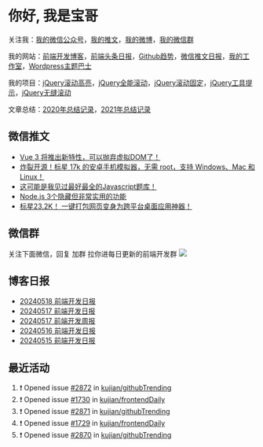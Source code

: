 
# 你好, 我是宝哥

关注我：[我的微信公众号](https://open.weixin.qq.com/qr/code?username=caibaojian_com)，[我的推文](https://weixin.qdkfweb.cn/)，[我的微博](https://weibo.com/kujian)，[我的微信群](https://qdkfweb.cn/go/weixinqun)

我的网站：[前端开发博客](https://qdkfweb.cn/)，[前端头条日报](https://toutiao.qdkfweb.cn/)，[Github趋势](https://github.qdkfweb.cn/)，[微信推文日报](https://weixin.qdkfweb.cn/)，[我的工作室](https://diy.qdkfweb.cn/)，[Wordpress主题巴士](https://wp.qdkfweb.cn/)

我的项目：[jQuery滚动高亮](https://github.com/kujian/scrollHighlight)，[jQuery全能滚动](https://github.com/kujian/power-slider)，[jQuery滚动固定](https://github.com/kujian/scrollfix)，[jQuery工具提示](https://github.com/kujian/tooltip)，[jQuery无缝滚动](http://github.com/kujian/scrollForever)

文章总结：[2020年总结记录](https://mp.weixin.qq.com/s/u0YW8BFWYLquVauhHrkSMQ)，[2021年总结记录](https://mp.weixin.qq.com/s/zMnxIpxMdDrIyuLxHRnSPw)


## 微信推文

<!-- BLOG-POST-LIST:START -->
- [Vue 3 将推出新特性，可以抛弃虚拟DOM了！](https://weixin.qdkfweb.cn/47580.html)
- [炸裂开源！标星 17k 的安卓手机模拟器，无需 root，支持 Windows、Mac 和 Linux！](https://weixin.qdkfweb.cn/47432.html)
- [这可能是我见过最好最全的Javascript题库！](https://weixin.qdkfweb.cn/47433.html)
- [Node.js 3个隐藏但非常实用的功能](https://weixin.qdkfweb.cn/47434.html)
- [标星23.2K！ 一键打包网页变身为跨平台桌面应用神器！](https://weixin.qdkfweb.cn/47258.html)
<!-- BLOG-POST-LIST:END -->

## 微信群
关注下面微信，回复 加群 拉你进每日更新的前端开发群
![](https://pic.qdkfweb.cn/uploads/2023/11/weixin.png)

## 博客日报

<!-- DAILY:START -->
- [20240518 前端开发日报](https://qdkfweb.cn/fe-daily-20240518.html)
- [20240517 前端开发日报](https://qdkfweb.cn/fe-daily-20240517.html)
- [20240517 前端开发周报](https://qdkfweb.cn/fe-weekly-20240517.html)
- [20240516 前端开发日报](https://qdkfweb.cn/fe-daily-20240516.html)
- [20240515 前端开发日报](https://qdkfweb.cn/fe-daily-20240515.html)
<!-- DAILY:END -->


## 最近活动

<!--START_SECTION:activity-->
1. ❗ Opened issue [#2872](https://github.com/kujian/githubTrending/issues/2872) in [kujian/githubTrending](https://github.com/kujian/githubTrending)
2. ❗ Opened issue [#1730](https://github.com/kujian/frontendDaily/issues/1730) in [kujian/frontendDaily](https://github.com/kujian/frontendDaily)
3. ❗ Opened issue [#2871](https://github.com/kujian/githubTrending/issues/2871) in [kujian/githubTrending](https://github.com/kujian/githubTrending)
4. ❗ Opened issue [#1729](https://github.com/kujian/frontendDaily/issues/1729) in [kujian/frontendDaily](https://github.com/kujian/frontendDaily)
5. ❗ Opened issue [#2870](https://github.com/kujian/githubTrending/issues/2870) in [kujian/githubTrending](https://github.com/kujian/githubTrending)
<!--END_SECTION:activity-->
